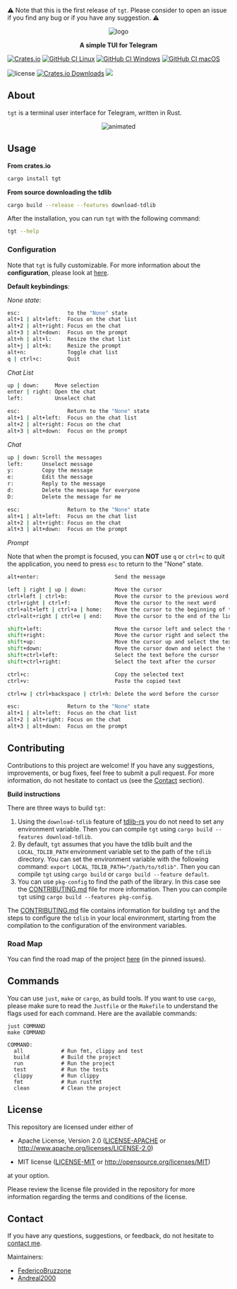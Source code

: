 [crates-io]: https://crates.io/crates/tgt
[crates-io-shield]: https://img.shields.io/crates/v/tgt
[github-ci-linux]: https://github.com/FedericoBruzzone/tgt/actions/workflows/ci-linux.yml
[github-ci-linux-shield]: https://github.com/FedericoBruzzone/tgt/actions/workflows/ci-linux.yml/badge.svg
[github-ci-windows]: https://github.com/FedericoBruzzone/tgt/actions/workflows/ci-windows.yml
[github-ci-windows-shield]: https://github.com/FedericoBruzzone/tgt/actions/workflows/ci-windows.yml/badge.svg
[github-ci-macos]: https://github.com/FedericoBruzzone/tgt/actions/workflows/ci-macos.yml
[github-ci-macos-shield]: https://github.com/FedericoBruzzone/tgt/actions/workflows/ci-macos.yml/badge.svg
[github-license-mit]: https://github.com/FedericoBruzzone/tgt/blob/main/LICENSE-MIT
[github-license-apache]: https://github.com/FedericoBruzzone/tgt/blob/main/LICENSE-APACHE
[github-license-shield]: https://img.shields.io/github/license/FedericoBruzzone/tgt
[total-lines]: https://github.com/FedericoBruzzone/tgt
[total-lines-shield]: https://tokei.rs/b1/github/FedericoBruzzone/tgt?type=Rust,Python
[creates-io-downloads]: https://crates.io/crates/tgt
[creates-io-downloads-shield]: https://img.shields.io/crates/d/tgt.svg

⚠️  Note that this is the first release of `tgt`. Please consider to open an issue if you find any bug or if you have any suggestion. ⚠️

<p align="center">
    <img src="https://github.com/FedericoBruzzone/tgt/raw/main/imgs/logo.png" alt="logo" />
</p>
<p align="center">
    <b>A simple TUI for Telegram</b>
</p>

[![Crates.io][crates-io-shield]][crates-io]
[![GitHub CI Linux][github-ci-linux-shield]][github-ci-linux]
[![GitHub CI Windows][github-ci-windows-shield]][github-ci-windows]
[![GitHub CI macOS][github-ci-macos-shield]][github-ci-macos]
<!-- [![GitHub License][github-license-shield]][github-license-apache] -->
![license](https://img.shields.io/crates/l/tgt)
[![Crates.io Downloads][creates-io-downloads-shield]][creates-io-downloads]
[![][total-lines-shield]][total-lines]

## About

`tgt` is a terminal user interface for Telegram, written in Rust.

<p align="center">
  <img src="./imgs/example_movie.gif" alt="animated" />
</p>

<!-- <p align="center"> -->
<!--     <img src="https://github.com/FedericoBruzzone/tgt/raw/main/imgs/example.png" alt="example"/> -->
<!-- </p> -->

## Usage

**From crates.io**

```bash
cargo install tgt
```

**From source downloading the tdlib**

```bash
cargo build --release --features download-tdlib
```

After the installation, you can run `tgt` with the following command:

```bash
tgt --help
```


### Configuration

Note that `tgt` is fully customizable. For more information about the **configuration**, please look at [here](https://github.com/FedericoBruzzone/tgt/tree/main/docs/configuration).

**Default keybindings**:

*None state*:

```bash
esc:               to the "None" state
alt+1 | alt+left:  Focus on the chat list
alt+2 | alt+right: Focus on the chat
alt+3 | alt+down:  Focus on the prompt
alt+h | alt+l:     Resize the chat list
alt+j | alt+k:     Resize the prompt
alt+n:             Toggle chat list
q | ctrl+c:        Quit
```

*Chat List*

```bash
up | down:     Move selection
enter | right: Open the chat
left:          Unselect chat

esc:               Return to the "None" state
alt+1 | alt+left:  Focus on the chat list
alt+2 | alt+right: Focus on the chat
alt+3 | alt+down:  Focus on the prompt
```

*Chat*

```bash
up | down: Scroll the messages
left:      Unselect message
y:         Copy the message
e:         Edit the message
r:         Reply to the message
d:         Delete the message for everyone
D:         Delete the message for me

esc:               Return to the "None" state
alt+1 | alt+left:  Focus on the chat list
alt+2 | alt+right: Focus on the chat
alt+3 | alt+down:  Focus on the prompt
```

*Prompt*

Note that when the prompt is focused, you can **NOT** use `q` or `ctrl+c` to quit the application, you need to press `esc` to return to the "None" state.

```bash
alt+enter:                        Send the message

left | right | up | down:         Move the cursor
ctrl+left | ctrl+b:               Move the cursor to the previous word
ctrl+right | ctrl+f:              Move the cursor to the next word
ctrl+alt+left | ctrl+a | home:    Move the cursor to the beginning of the line (also ctrl+left+b | shift+super+left | shift+super+b)
ctrl+alt+right | ctrl+e | end:    Move the cursor to the end of the line (also ctrl+right+f | shift+super+right | shift+super+f)

shift+left:                       Move the cursor left and select the text
shift+right:                      Move the cursor right and select the text
shift+up:                         Move the cursor up and select the text
shift+down:                       Move the cursor down and select the text
shift+ctrl+left:                  Select the text before the cursor
shift+ctrl+right:                 Select the text after the cursor

ctrl+c:                           Copy the selected text
ctrl+v:                           Paste the copied text

ctrl+w | ctrl+backspace | ctrl+h: Delete the word before the cursor

esc:               Return to the "None" state
alt+1 | alt+left:  Focus on the chat list
alt+2 | alt+right: Focus on the chat
alt+3 | alt+down:  Focus on the prompt
```

## Contributing

Contributions to this project are welcome! If you have any suggestions, improvements, or bug fixes, feel free to submit a pull request.
For more information, do not hesitate to contact us (see the [Contact](#contact) section).

**Build instructions**

There are three ways to build `tgt`:

1. Using the `download-tdlib` feature of [tdlib-rs](https://github.com/FedericoBruzzone/tdlib-rs) you do not need to set any environment variable. Then you can compile `tgt` using `cargo build --features download-tdlib`.
2. By default, `tgt` assumes that you have the tdlib built and the `LOCAL_TDLIB_PATH` environment variable set to the path of the `tdlib` directory. You can set the environment variable with the following command: `export LOCAL_TDLIB_PATH="/path/to/tdlib"`. Then you can compile `tgt` using `cargo build` or `cargo build --feature default`.
3. You can use `pkg-config` to find the path of the library. In this case see the [CONTRIBUTING.md](https://github.com/FedericoBruzzone/tgt/blob/main/CONTRIBUTING.md) file for more information. Then you can compile `tgt` using `cargo build --features pkg-config`.


The [CONTRIBUTING.md](https://github.com/FedericoBruzzone/tgt/blob/main/CONTRIBUTING.md) file contains information for building `tgt` and the steps to configure the `tdlib` in your local environment, starting from the compilation to the configuration of the environment variables.

### Road Map

You can find the road map of the project [here](https://github.com/FedericoBruzzone/tgt/issues/37) (in the pinned issues).

## Commands

You can use `just`, `make` or `cargo`,  as build tools.
If you want to use `cargo`, please make sure to read the `Justfile` or the `Makefile` to understand the flags used for each command.
Here are the available commands:

```text
just COMMAND
make COMMAND

COMMAND:
  all            # Run fmt, clippy and test
  build          # Build the project
  run            # Run the project
  test           # Run the tests
  clippy         # Run clippy
  fmt            # Run rustfmt
  clean          # Clean the project
```

## License

This repository are licensed under either of

* Apache License, Version 2.0 ([LICENSE-APACHE][github-license-apache] or http://www.apache.org/licenses/LICENSE-2.0)

* MIT license ([LICENSE-MIT][github-license-mit] or http://opensource.org/licenses/MIT)

at your option.

Please review the license file provided in the repository for more information regarding the terms and conditions of the license.

## Contact

If you have any questions, suggestions, or feedback, do not hesitate to [contact me](https://federicobruzzone.github.io/).

Maintainers:
  - [FedericoBruzzone](https://github.com/FedericoBruzzone)
  - [Andreal2000](https://github.com/Andreal2000)

<!-- [docs-rs]: https://docs.rs/tgt -->
<!-- [docs-rs-shield]: https://docs.rs/tgt/badge.svg -->
<!-- [![Docs.rs][docs-rs-shield]][docs-rs] -->
